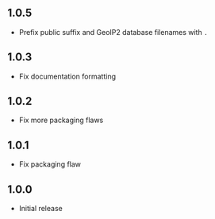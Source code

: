 1.0.5
-----
- Prefix public suffix and GeoIP2 database filenames with `.` 

1.0.3
-----
- Fix documentation formatting

1.0.2
-----
- Fix more packaging flaws

1.0.1
-----
- Fix packaging flaw

1.0.0
-----
- Initial release

